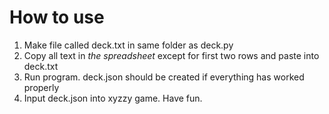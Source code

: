 # How to use
1. Make file called deck.txt in same folder as deck.py
2. Copy all text in *the spreadsheet* except for first
    two rows and paste into deck.txt
3. Run program. deck.json should be created if everything
    has worked properly
4. Input deck.json into xyzzy game. Have fun.